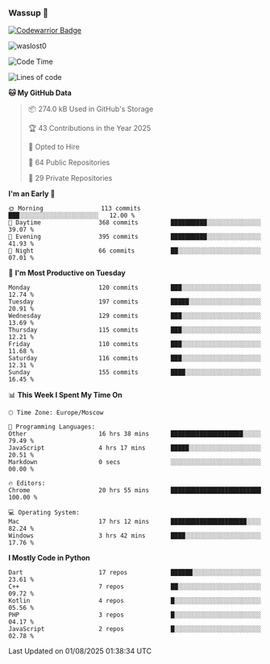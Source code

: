 ### Wassup 👋

[![Codewarrior Badge](https://www.codewars.com/users/waslost/badges/small)](https://www.codewars.com/users/waslost)

<p align="left"> <img src="https://komarev.com/ghpvc/?username=waslost0" alt="waslost0" /></p>

<!--START_SECTION:waka-->
![Code Time](http://img.shields.io/badge/Code%20Time-6%2C002%20hrs%2051%20mins-blue)

![Lines of code](https://img.shields.io/badge/From%20Hello%20World%20I%27ve%20Written-1.5%20million%20lines%20of%20code-blue)

**🐱 My GitHub Data** 

> 📦 274.0 kB Used in GitHub's Storage 
 > 
> 🏆 43 Contributions in the Year 2025
 > 
> 💼 Opted to Hire
 > 
> 📜 64 Public Repositories 
 > 
> 🔑 29 Private Repositories 
 > 
**I'm an Early 🐤** 

```text
🌞 Morning                113 commits         ███░░░░░░░░░░░░░░░░░░░░░░   12.00 % 
🌆 Daytime                368 commits         ██████████░░░░░░░░░░░░░░░   39.07 % 
🌃 Evening                395 commits         ██████████░░░░░░░░░░░░░░░   41.93 % 
🌙 Night                  66 commits          ██░░░░░░░░░░░░░░░░░░░░░░░   07.01 % 
```
📅 **I'm Most Productive on Tuesday** 

```text
Monday                   120 commits         ███░░░░░░░░░░░░░░░░░░░░░░   12.74 % 
Tuesday                  197 commits         █████░░░░░░░░░░░░░░░░░░░░   20.91 % 
Wednesday                129 commits         ███░░░░░░░░░░░░░░░░░░░░░░   13.69 % 
Thursday                 115 commits         ███░░░░░░░░░░░░░░░░░░░░░░   12.21 % 
Friday                   110 commits         ███░░░░░░░░░░░░░░░░░░░░░░   11.68 % 
Saturday                 116 commits         ███░░░░░░░░░░░░░░░░░░░░░░   12.31 % 
Sunday                   155 commits         ████░░░░░░░░░░░░░░░░░░░░░   16.45 % 
```


📊 **This Week I Spent My Time On** 

```text
🕑︎ Time Zone: Europe/Moscow

💬 Programming Languages: 
Other                    16 hrs 38 mins      ████████████████████░░░░░   79.49 % 
JavaScript               4 hrs 17 mins       █████░░░░░░░░░░░░░░░░░░░░   20.51 % 
Markdown                 0 secs              ░░░░░░░░░░░░░░░░░░░░░░░░░   00.00 % 

🔥 Editors: 
Chrome                   20 hrs 55 mins      █████████████████████████   100.00 % 

💻 Operating System: 
Mac                      17 hrs 12 mins      █████████████████████░░░░   82.24 % 
Windows                  3 hrs 42 mins       ████░░░░░░░░░░░░░░░░░░░░░   17.76 % 
```

**I Mostly Code in Python** 

```text
Dart                     17 repos            ██████░░░░░░░░░░░░░░░░░░░   23.61 % 
C++                      7 repos             ██░░░░░░░░░░░░░░░░░░░░░░░   09.72 % 
Kotlin                   4 repos             █░░░░░░░░░░░░░░░░░░░░░░░░   05.56 % 
PHP                      3 repos             █░░░░░░░░░░░░░░░░░░░░░░░░   04.17 % 
JavaScript               2 repos             █░░░░░░░░░░░░░░░░░░░░░░░░   02.78 % 
```




 Last Updated on 01/08/2025 01:38:34 UTC
<!--END_SECTION:waka-->

